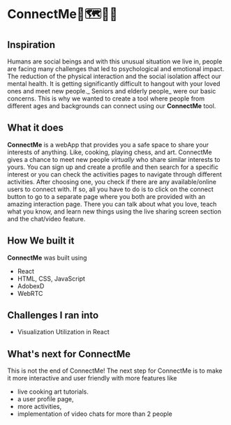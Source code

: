 # ConnectMe🎨🗺️🍳😊

## Inspiration
Humans are social beings and with this unusual situation we live in, people are facing many challenges that  led to psychological and emotional impact. The reduction of the  physical interaction and the social isolation affect our mental health. It is getting significantly difficult to hangout with your loved ones and meet new people._ Seniors and elderly people_ were our basic concerns. This is why we wanted to create a tool where people from different ages and backgrounds can connect using our **ConnectMe** tool. 


## What it does
**ConnectMe** is a webApp that provides you a safe space to share your interests of anything. Like, cooking, playing chess, and art. ConnectMe gives a chance to meet new people _virtually_ who share similar interests to yours. You can sign up and create a profile and then search for a specific interest or you can check the activities pages to navigate through different activities. After choosing one, you check if there are any available/online users to connect with. If so, all you have to do is to click on the connect button to go to a separate page where you both are provided with an amazing interaction page. There you can talk about what you love, teach what you know, and learn new things using the live sharing screen section and the chat/video feature.

## How We built it
**ConnectMe** was built using 
- React 
- HTML, CSS, JavaScript
- AdobexD
- WebRTC

## Challenges I ran into
- Visualization Utilization in React

## What's next for ConnectMe
This is not the end of ConnectMe! The next step for ConnectMe is to make it more interactive and user friendly with more features like 
- live cooking art tutorials.
- a user profile page,
- more activities, 
- implementation of video chats for more than 2 people

